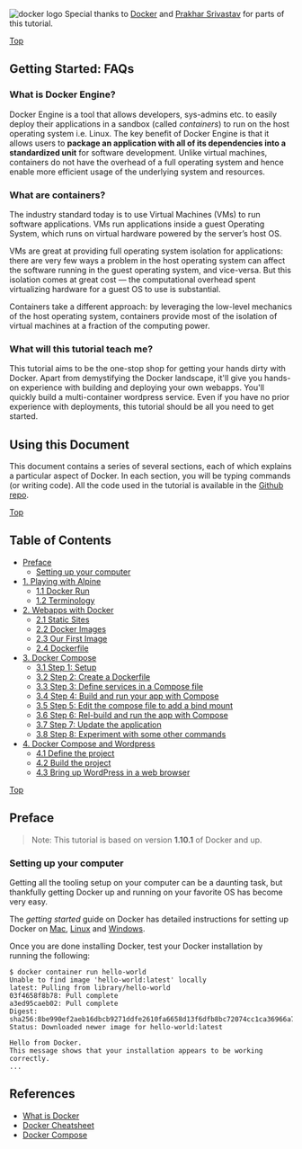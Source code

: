 <a id="top"></a>
<img src="https://raw.githubusercontent.com/docker/Docker-Birthday-3/master/tutorial-images/logo.png" alt="docker logo">
Special thanks to [Docker](https://github.com/docker/docker-birthday-3)  and [Prakhar Srivastav](http://prakhar.me) for parts of this tutorial.

<a href="#top" class="top" id="getting-started">Top</a>
## Getting Started: FAQs

### What is Docker Engine?

Docker Engine is a tool that allows developers, sys-admins etc. to easily deploy their applications in a sandbox (called *containers*) to run on the host operating system i.e. Linux. The key benefit of Docker Engine is that it allows users to **package an application with all of its dependencies into a standardized unit** for software development. Unlike virtual machines, containers do not have the overhead of a full operating system and hence enable more efficient usage of the underlying system and resources.


### What are containers?

The industry standard today is to use Virtual Machines (VMs) to run software applications. VMs run applications inside a guest Operating System, which runs on virtual hardware powered by the server’s host OS.

VMs are great at providing full operating system isolation for applications: there are very few ways a problem in the host operating system can affect the software running in the guest operating system, and vice-versa. But this isolation comes at great cost — the computational overhead spent virtualizing hardware for a guest OS to use is substantial.

Containers take a different approach: by leveraging the low-level mechanics of the host operating system, containers provide most of the isolation of virtual machines at a fraction of the computing power.

### What will this tutorial teach me?
This tutorial aims to be the one-stop shop for getting your hands dirty with Docker. Apart from demystifying the Docker landscape, it'll give you hands-on experience with building and deploying your own webapps. You'll quickly build a multi-container wordpress service. Even if you have no prior experience with deployments, this tutorial should be all you need to get started.

## Using this Document
This document contains a series of several sections, each of which explains a particular aspect of Docker. In each section, you will be typing commands (or writing code). All the code used in the tutorial is available in the [Github repo](https://github.com/uniba-dsg/docker-tutorial/).

<a href="#top" class="top" id="table-of-contents">Top</a>
## Table of Contents

- [Preface](#preface)
    - [Setting up your computer](#setup)
-   [1. Playing with Alpine](1_engine.md#alpine)
    -   [1.1 Docker Run](1_engine.md#dockerrun)
    -   [1.2 Terminology](1_engine.md#terminology)
-   [2. Webapps with Docker](1_engine.md#webapps)
    -   [2.1 Static Sites](1_engine.md#static-site)
    -   [2.2 Docker Images](1_engine.md#docker-images)
    -   [2.3 Our First Image](2_dockerfile.md#our-image)
    -   [2.4 Dockerfile](2_dockerfile.md#dockerfiles)
-   [3. Docker Compose](3_compose.md#compose)
    -   [3.1 Step 1: Setup](3_compose.md#setup)
    -   [3.2 Step 2: Create a Dockerfile](3_compose.md#dockerfile)
    -   [3.3 Step 3: Define services in a Compose file](3_compose.md#composefile)
    -   [3.4 Step 4: Build and run your app with Compose](3_compose.md#ship)
    -   [3.5 Step 5: Edit the compose file to add a bind mount](3_compose.md#mount)
    -   [3.6 Step 6: Rel-build and run the app with Compose](3_compose.md#rebuild)
    -   [3.7 Step 7: Update the application](3_compose.md#update)
    -   [3.8 Step 8: Experiment with some other commands](3_compose.md#experiment)
-   [4. Docker Compose and Wordpress](4_compose.md#compose)
    -   [4.1 Define the project](4_compose.md#project)
    -   [4.2 Build the project](4_compose.md#build)
    -   [4.3 Bring up WordPress in a web browser](4_compose.md#run)


<a href="#table-of-contents" class="top" id="preface">Top</a>
## Preface

> Note: This tutorial is based on version **1.10.1** of Docker and up.

<a id="setup"></a>
### Setting up your computer
Getting all the tooling setup on your computer can be a daunting task, but thankfully getting Docker up and running on your favorite OS has become very easy.

The *getting started* guide on Docker has detailed instructions for setting up Docker on [Mac](http://docs.docker.com/mac/step_one/), [Linux](http://docs.docker.com/linux/step_one/) and [Windows](http://docs.docker.com/windows/step_one/).

Once you are done installing Docker, test your Docker installation by running the following:
```
$ docker container run hello-world
Unable to find image 'hello-world:latest' locally
latest: Pulling from library/hello-world
03f4658f8b78: Pull complete
a3ed95caeb02: Pull complete
Digest: sha256:8be990ef2aeb16dbcb9271ddfe2610fa6658d13f6dfb8bc72074cc1ca36966a7
Status: Downloaded newer image for hello-world:latest

Hello from Docker.
This message shows that your installation appears to be working correctly.
...
```

<a id="references"></a>
## References
- [What is Docker](https://www.docker.com/what-docker)
- [Docker Cheatsheet](https://github.com/wsargent/docker-cheat-sheet)
- [Docker Compose](https://docs.docker.com/compose)
